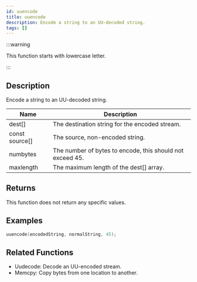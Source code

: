 ```yaml
---
id: uuencode
title: uuencode
description: Encode a string to an UU-decoded string.
tags: []
---
```


:::warning

This function starts with lowercase letter.

:::

## Description

Encode a string to an UU-decoded string.


| Name | Description |
|------|-------------|
|dest[] | The destination string for the encoded stream.|
|const source[] | The source, non-encoded string.|
|numbytes | The number of bytes to encode, this should not exceed 45.|
|maxlength | The maximum length of the dest[] array.|


## Returns

This function does not return any specific values.


## Examples


```c
uuencode(encodedString, normalString, 45);
```


## Related Functions


-  Uudecode: Decode an UU-encoded stream.
-  Memcpy: Copy bytes from one location to another.